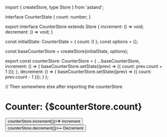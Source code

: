 import { createStore, type Store } from 'astand';

interface CounterState {
	count: number;
}

export interface CounterStore extends Store<CounterState> {
	increment: () => void;
	decrement: () => void;
}

const initialState: CounterState = { count: 0 };
const options = {};

const baseCounterStore = createStore<CounterState>(initialState, options);

export const counterStore: CounterStore = {
	...baseCounterStore,
	increment: () => {
		baseCounterStore.setState((prev) => ({ count: prev.count + 1 }));
	},
	decrement: () => {
		baseCounterStore.setState((prev) => ({ count: prev.count - 1 }));
	}
};

// Then somewhere else after importing the counterStore
<h1>Counter: {$counterStore.count}</h1>
<button on:click={() => counterStore.increment()}>➕ Increment</button>
<button on:click={() => counterStore.decrement()}>➖ Decrement</button>